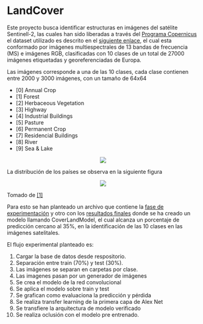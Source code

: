 # LandCover

Este proyecto busca identificar estructuras en imágenes del satélite Sentinell-2, las cuales han sido liberadas a través del [Programa Copernicus](https://www.copernicus.eu/en) el dataset utilizado es descrito en el [siguiente enlace](https://github.com/phelber/EuroSAT), el cual esta conformado por imágenes multiespectrales de 13 bandas de frecuencia (MS) e imágenes RGB, clasificadas con 10 clases de un total de 27000 imágenes etiquetadas y georeferenciadas de Europa.

Las imágenes corresponde a una de las 10 clases, cada clase contienen entre 2000 y 3000 imágenes, con un tamaño de 64x64
- [0] Annual Crop
- [1] Forest
- [2] Herbaceous Vegetation
- [3] Highway
- [4] Industrial Buildings
- [5] Pasture
- [6] Permanent Crop
- [7] Residencial Buildings
- [8] River
- [9] Sea & Lake


<p align="center">
  <img src="https://github.com/davidUrr/LandCover/blob/master/Imagenes/Clases2.png">
</p>

La distribución de los países se observa en la siguiente figura

<p align="center">
  <img src="https://github.com/davidUrr/LandCover/blob/master/Imagenes/distribucion.png">
</p>

Tomado de [[1]](https://arxiv.org/abs/1709.00029)

Para esto se han planteado un archivo que contiene la [fase de experimentación]() y otro con los [resultados finales]() donde se ha creado un modelo llamando CoverLandModel, el cual alcanza un porcentaje de predicción cercano al 35%, en la identificación de las 10 clases en las imágenes satelitales.

El flujo experimental planteado es:
1. Cargar la base de datos desde respositorio.
2. Separación entre train (70%) y test (30%).
3. Las imágenes se separan en carpetas por clase.
4. Las imagenes pasan por un generador de imágenes
5. Se crea el modelo de la red convolucional
6. Se aplica el modelo sobre train y test
7. Se grafican como evaluaciona la predicción y pérdida
8. Se realiza transfer learning de la primera capa de Alex Net
9. Se transfiere la arquitectura de modelo verificado 
10. Se realiza oclusión con el modelo pre entrenado.

